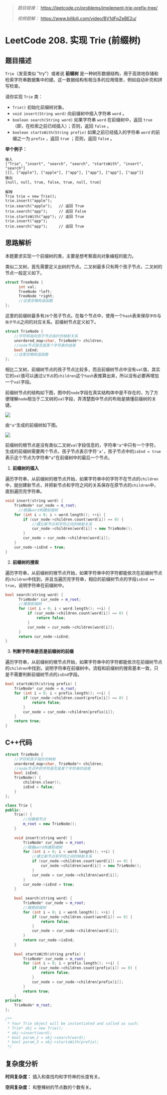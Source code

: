> *题目链接：* https://leetcode.cn/problems/implement-trie-prefix-tree/
>
> *视频题解：* https://www.bilibili.com/video/BV1dFpZeBE2u/

# LeetCode 208. 实现 Trie (前缀树)

## 题目描述

`Trie`（发音类似 "try"）或者说 **前缀树** 是一种树形数据结构，用于高效地存储和检索字符串数据集中的键。这一数据结构有相当多的应用情景，例如自动补完和拼写检查。

请你实现 `Trie` 类：

* `Trie()` 初始化前缀树对象。
* `void insert(String word)` 向前缀树中插入字符串 `word` 。
* `boolean search(String word)` 如果字符串 `word` 在前缀树中，返回 `true`（即，在检索之前已经插入）；否则，返回 `false` 。
* `boolean startsWith(String prefix)` 如果之前已经插入的字符串 `word` 的前缀之一为 `prefix` ，返回 `true` ；否则，返回 `false` 。

**举个例子：**

 ```
 输入
["Trie", "insert", "search", "search", "startsWith", "insert", "search"]
[[], ["apple"], ["apple"], ["app"], ["app"], ["app"], ["app"]]
输出
[null, null, true, false, true, null, true]

解释
Trie trie = new Trie();
trie.insert("apple");
trie.search("apple");   // 返回 True
trie.search("app");     // 返回 False
trie.startsWith("app"); // 返回 True
trie.insert("app");
trie.search("app");     // 返回 True
 ```

## 思路解析

本题要求实现一个前缀树的类，主要是想考察面向对象编程的能力。

类似二叉树，首先需要定义出树的节点。二叉树最多只有两个孩子节点，二叉树的节点一般定义如下。

```cpp
struct TreeNode {
      int val;
      TreeNode *left;
      TreeNode *right;
      //这里忽略构造函数
};
```

这里的前缀树最多有`26`个孩子节点。在每个节点中，使用一个`hash`表来保存`字符`与`孩子节点`之间的对应关系。前缀树节点定义如下。

```cpp
struct TrieNode {
    //字符和指向孩子节点指针的映射关系
    unordered_map<char, TrieNode*> children;
    //node节点是否是某个字符串的结尾
    bool isEnd;
    //这里忽略构造函数
};
```

相比二叉树，前缀树节点的孩子节点比较多，而且前缀树节点中没有`val`值，其实它的`val`值可以通过`父节点`的`children`这个`hash`表推算出来，所以没有必要再增加一个`val`字段。

前缀树节点的结构如下图，图中的`node`字段在真实结构体中是不存在的，为了方便理解`node`相当于二叉树的`val`字段，弄清楚图中节点的布局是搞懂前缀树的关键。

![](https://gitee.com/ldtech007/picture/raw/master/pic/lc-0208-01.png)

由`"a"`生成的前缀树如下图。

![](https://gitee.com/ldtech007/picture/raw/master/pic/lc-0208-02.png)

前缀树的根节点是没有类似二叉树`val`字段信息的，字符串`"a"`中只有一个字符，生成的前缀树需要两个节点，孩子节点表示字符`‘a’`，孩子节点中的`isEnd = true`表示这个节点为字符串`“a”`在前缀树中的最后一个节点。

1. **前缀树的插入**

遍历字符串，从前缀树的根节点开始，如果字符串中的字符不在节点的`children`中，就创建新节点，并把新节点和字符之间的关系保存在原节点的`children`中，直到遍历完字符串。

```cpp
void insert(string word) {
    TrieNode* cur_node = m_root;
      //根据word构建前缀树
    for (int i = 0; i < word.length(); ++i) {
        if (cur_node->children.count(word[i]) == 0) {
            //建立新节点和字符之间的映射关系
            cur_node->children[word[i]] = new TrieNode();
        }
        cur_node = cur_node->children[word[i]];
    }
    cur_node->isEnd = true;
}
```

2. **前缀树的搜索**

遍历字符串，从前缀树的根节点开始，如果字符串中的字符都能依次在前缀树节点的`children`中找到，并且当遍历完字符串，相应的前缀树节点的字段`isEnd == true`，说明字符串在前缀树中。

```cpp
bool search(string word) {
      TrieNode* cur_node = m_root;
      //搜索前缀树
      for (int i = 0; i < word.length(); ++i) {
          if (cur_node->children.count(word[i]) == 0) {
              return false;
          }
          cur_node = cur_node->children[word[i]];
      }
      return cur_node->isEnd;
}
```

3. **判断字符串是否是前缀树的前缀**

遍历字符串，从前缀树的根节点开始，如果字符串中的字符都能依次在前缀树节点的`children`中找到，说明字符串在前缀树中。流程和前缀树的搜索基本一致，只是不需要判断前缀树节点的`isEnd`字段。

```cpp
bool startsWith(string prefix) {
    TrieNode* cur_node = m_root;
    for (int i = 0; i < prefix.length(); ++i) {
        if (cur_node->children.count(prefix[i]) == 0) {
            return false;
        }
        cur_node = cur_node->children[prefix[i]];
    }
    return true;
}
```

## C++代码

```cpp
struct TrieNode {
    //字符和孩子指针的映射
    unordered_map<char, TrieNode*> children;
    //node节点中的字符是否是某个字符串的结尾
    bool isEnd;
    TrieNode() {
        children.clear();
        isEnd = false;
    }
};

class Trie {
public:
    Trie() {
        //创建根节点
        m_root = new TrieNode();
    }
    
    void insert(string word) {
        TrieNode* cur_node = m_root;
        //根据word构建前缀树
        for (int i = 0; i < word.length(); ++i) {
            //建立新节点和字符之间的映射关系
            if (cur_node->children.count(word[i]) == 0) {
                cur_node->children[word[i]] = new TrieNode();
            }
            cur_node = cur_node->children[word[i]];
        }
        cur_node->isEnd = true;
    }
    
    bool search(string word) {
        TrieNode* cur_node = m_root;
        //搜索前缀树
        for (int i = 0; i < word.length(); ++i) {
            if (cur_node->children.count(word[i]) == 0) {
                return false;
            }
            cur_node = cur_node->children[word[i]];
        }
        return cur_node->isEnd;
    }
    
    bool startsWith(string prefix) {
        TrieNode* cur_node = m_root;
        for (int i = 0; i < prefix.length(); ++i) {
            if (cur_node->children.count(prefix[i]) == 0) {
                return false;
            }
            cur_node = cur_node->children[prefix[i]];
        }
        return true;
    }
private:
    TrieNode* m_root;
};

/**
 * Your Trie object will be instantiated and called as such:
 * Trie* obj = new Trie();
 * obj->insert(word);
 * bool param_2 = obj->search(word);
 * bool param_3 = obj->startsWith(prefix);
 */
```

## 复杂度分析

**时间复杂度：**  插入和查找均和字符串的长度有关。

**空间复杂度：**  和整棵树的节点数的个数有关。


